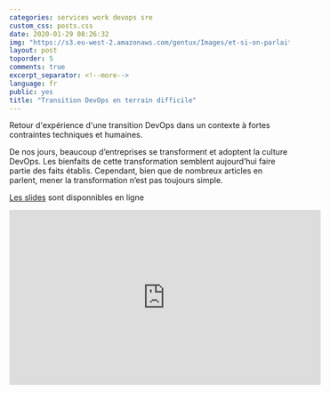 ```yaml
---
categories: services work devops sre
custom_css: posts.css
date: 2020-01-29 08:26:32
img: "https://s3.eu-west-2.amazonaws.com/gentux/Images/et-si-on-parlait-devops-small.jpg"
layout: post
toporder: 5
comments: true
excerpt_separator: <!--more-->
language: fr
public: yes
title: "Transition DevOps en terrain difficile"
---
```


Retour d'expérience d'une transition DevOps dans un contexte à fortes
contraintes techniques et humaines.

De nos jours, beaucoup d’entreprises se transforment et adoptent la culture
DevOps. Les bienfaits de cette transformation semblent aujourd’hui faire partie
des faits établis. Cependant, bien que de nombreux articles en parlent, mener
la transformation n’est pas toujours simple.

<!--more-->

[Les
slides](https://slides.com/gentux/transformation-devops-quelles-realites#/)
sont disponnibles en ligne

<iframe width="560" height="315" src="https://www.youtube.com/embed/q9VV4rfGFXE" frameborder="0" allow="accelerometer; autoplay; encrypted-media; gyroscope; picture-in-picture" allowfullscreen></iframe>
